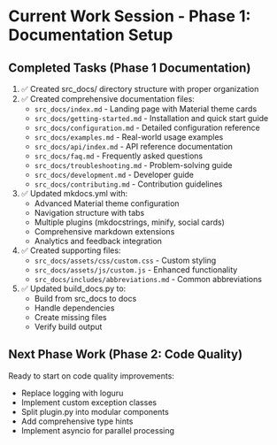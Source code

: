 # Current Work Session - Phase 1: Documentation Setup

## Completed Tasks (Phase 1 Documentation)
1. ✅ Created src_docs/ directory structure with proper organization
2. ✅ Created comprehensive documentation files:
   - `src_docs/index.md` - Landing page with Material theme cards
   - `src_docs/getting-started.md` - Installation and quick start guide
   - `src_docs/configuration.md` - Detailed configuration reference
   - `src_docs/examples.md` - Real-world usage examples
   - `src_docs/api/index.md` - API reference documentation
   - `src_docs/faq.md` - Frequently asked questions
   - `src_docs/troubleshooting.md` - Problem-solving guide
   - `src_docs/development.md` - Developer guide
   - `src_docs/contributing.md` - Contribution guidelines
3. ✅ Updated mkdocs.yml with:
   - Advanced Material theme configuration
   - Navigation structure with tabs
   - Multiple plugins (mkdocstrings, minify, social cards)
   - Comprehensive markdown extensions
   - Analytics and feedback integration
4. ✅ Created supporting files:
   - `src_docs/assets/css/custom.css` - Custom styling
   - `src_docs/assets/js/custom.js` - Enhanced functionality
   - `src_docs/includes/abbreviations.md` - Common abbreviations
5. ✅ Updated build_docs.py to:
   - Build from src_docs to docs
   - Handle dependencies
   - Create missing files
   - Verify build output

## Next Phase Work (Phase 2: Code Quality)
Ready to start on code quality improvements:
- Replace logging with loguru
- Implement custom exception classes
- Split plugin.py into modular components
- Add comprehensive type hints
- Implement asyncio for parallel processing
